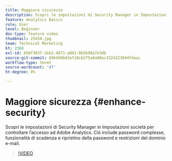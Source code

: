 ```yaml
---
title: Maggiore sicurezza
description: Scopri le impostazioni di Security Manager in Impostazioni società per controllare l’accesso ad Adobe Analytics.
feature: Analytics Basics
role: User
level: Beginner
doc-type: feature video
thumbnail: 25458.jpg
team: Technical Marketing
kt: 2366
exl-id: b50f383f-2eb2-4671-a841-0b5b98a7e3db
source-git-commit: 846450b63ef18cb275a8a08ec3324223044fdaac
workflow-type: tm+mt
source-wordcount: '47'
ht-degree: 0%

---
```


# Maggiore sicurezza {#enhance-security}

Scopri le impostazioni di Security Manager in Impostazioni società per controllare l’accesso ad Adobe Analytics. Ciò include password complesse, funzionalità di scadenza e ripristino della password e restrizioni del dominio e-mail.

>[!VIDEO](https://video.tv.adobe.com/v/25458/?quality=12)
